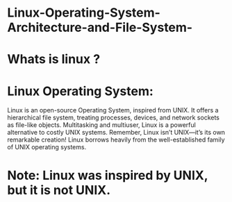 # Linux-Operating-System-Architecture-and-File-System-

# Whats is linux ? 

# Linux Operating System: 
Linux is an open-source Operating System, inspired from UNIX. It offers a hierarchical file system, treating processes, devices, and network sockets as file-like objects. Multitasking and multiuser, Linux is a powerful alternative to costly UNIX systems. Remember, Linux isn’t UNIX—it’s its own remarkable creation! Linux borrows heavily from the well-established family of UNIX operating systems. 
# Note: Linux was inspired by UNIX, but it is not UNIX.

